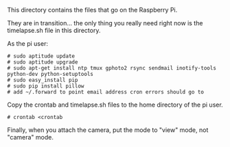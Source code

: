 This directory contains the files that go on the Raspberry Pi.

They are in transition... the only thing you really need right now is the timelapse.sh file
in this directory.

As the pi user:

```
# sudo aptitude update
# sudo aptitude upgrade
# sudo apt-get install ntp tmux gphoto2 rsync sendmail inotify-tools python-dev python-setuptools
# sudo easy_install pip
# sudo pip install pillow
# add ~/.forward to point email address cron errors should go to
```

Copy the crontab and timelapse.sh files to the home directory of the pi user.

```
# crontab <crontab
```

Finally, when you attach the camera, put the mode to "view" mode, not "camera" mode.
